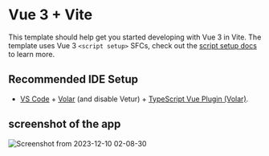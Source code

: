 # Vue 3 + Vite

This template should help get you started developing with Vue 3 in Vite. The template uses Vue 3 `<script setup>` SFCs, check out the [script setup docs](https://v3.vuejs.org/api/sfc-script-setup.html#sfc-script-setup) to learn more.

## Recommended IDE Setup

- [VS Code](https://code.visualstudio.com/) + [Volar](https://marketplace.visualstudio.com/items?itemName=Vue.volar) (and disable Vetur) + [TypeScript Vue Plugin (Volar)](https://marketplace.visualstudio.com/items?itemName=Vue.vscode-typescript-vue-plugin).


## screenshot of the app
![Screenshot from 2023-12-10 02-08-30](https://github.com/KaraniWachira/To-do-list-Vue-App/assets/61309573/7d7594e4-04bd-48dd-82d7-158c5974bba0)
